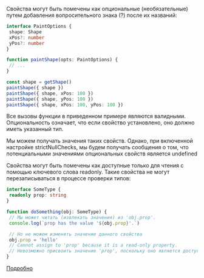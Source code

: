 Свойства могут быть помечены как опциональные (необязательные) путем добавления вопросительного знака (?) после их названий:

```TypeScript
interface PaintOptions {
 shape: Shape
 xPos?: number
 yPos?: number
}

function paintShape(opts: PaintOptions) {
 // ...
}

const shape = getShape()
paintShape({ shape })
paintShape({ shape, xPos: 100 })
paintShape({ shape, yPos: 100 })
paintShape({ shape, xPos: 100, yPos: 100 })
```

Все вызовы функции в приведенном примере являются валидными. Опциональность означает, что если свойство установлено, оно должно иметь указанный тип.

Мы можем получать значения таких свойств. Однако, при включенной настройке strictNullChecks, мы будем получать сообщения о том, что потенциальными значениями опциональных свойств является undefined

Свойства могут быть помечены как доступные только для чтения с помощью ключевого слова readonly. Такие свойства не могут перезаписываться в процессе проверки типов:

```TypeScript
interface SomeType {
 readonly prop: string
}

function doSomething(obj: SomeType) {
 // Мы может читать (извлекать значения) из 'obj.prop'.
 console.log(`prop has the value '${obj.prop}'.`)

 // Но не можем изменять значение данного свойства
 obj.prop = 'hello'
 // Cannot assign to 'prop' because it is a read-only property.
 // Невозможно присвоить значение 'prop', поскольку оно является доступным только для чтения
}
```

[Подробно](https://habr.com/ru/companies/macloud/articles/562054/)
